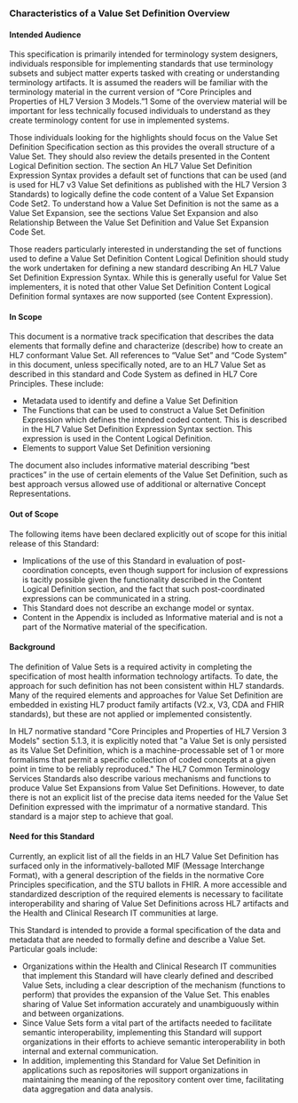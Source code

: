 ### Characteristics of a Value Set Definition Overview

#### Intended Audience

This specification is primarily intended for terminology system designers, individuals responsible for implementing standards that use terminology subsets 
and subject matter experts tasked with creating or understanding terminology artifacts. It is assumed the readers will be familiar with the terminology material 
in the current version of “Core Principles and Properties of HL7 Version 3 Models.”1 Some of the overview material will be important for less technically 
focused individuals to understand as they create terminology content for use in implemented systems.  

Those individuals looking for the highlights should focus on the Value Set Definition Specification section as this provides the overall structure of a Value Set. 
They should also review the details presented in the Content Logical Definition section. The section An HL7 Value Set Definition Expression Syntax provides a 
default set of functions that can be used (and is used for HL7 v3 Value Set definitions as published with the HL7 Version 3 Standards) to logically define the 
code content of a Value Set Expansion Code Set2. To understand how a Value Set Definition is not the same as a Value Set Expansion, see the sections Value Set 
Expansion and also Relationship Between the Value Set Definition and Value Set Expansion Code Set.  

Those readers particularly interested in understanding the set of functions used to define a Value Set Definition Content Logical Definition should study the work 
undertaken for defining a new standard describing An HL7 Value Set Definition Expression Syntax. While this is generally useful for Value Set implementers, 
it is noted that other Value Set Definition Content Logical Definition formal syntaxes are now supported (see Content Expression).

#### In Scope

This document is a normative track specification that describes the data elements that formally define and characterize (describe) how to create an HL7 conformant 
Value Set. All references to “Value Set” and “Code System” in this document, unless specifically noted, are to an HL7 Value Set as described in this standard and 
Code System as defined in HL7 Core Principles. These include:
* Metadata used to identify and define a Value Set Definition 
* The Functions that can be used to construct a Value Set Definition Expression which defines the intended coded content. This is described in the HL7 Value Set 
Definition Expression Syntax section. This expression is used in the Content Logical Definition.
* Elements to support Value Set Definition versioning  

The document also includes informative material describing “best practices” in the use of certain elements of the Value Set Definition, such as best approach 
versus allowed use of additional or alternative Concept Representations.

#### Out of Scope

The following items have been declared explicitly out of scope for this initial release of this Standard:
* Implications of the use of this Standard in evaluation of post-coordination concepts, even though support for inclusion of expressions is tacitly possible given 
the functionality described in the Content Logical Definition section, and the fact that such post-coordinated expressions can be communicated in a string.
* This Standard does not describe an exchange model or syntax. 
* Content in the Appendix is included as Informative material and is not a part of the Normative material of the specification.

#### Background

The definition of Value Sets is a required activity in completing the specification of most health information technology artifacts. To date, the approach 
for such definition has not been consistent within HL7 standards. Many of the required elements and approaches for Value Set Definition are embedded in existing 
HL7 product family artifacts (V2.x, V3, CDA and FHIR standards), but these are not applied or implemented consistently.  

In HL7 normative standard "Core Principles and Properties of HL7 Version 3 Models" section 5.1.3, it is explicitly noted that "a Value Set is only persisted as 
its Value Set Definition, which is a machine-processable set of 1 or more formalisms that permit a specific collection of coded concepts at a given point in time 
to be reliably reproduced." The HL7 Common Terminology Services Standards also describe various mechanisms and functions to produce Value Set Expansions from Value 
Set Definitions. However, to date there is not an explicit list of the precise data items needed for the Value Set Definition expressed with the imprimatur of a 
normative standard. This standard is a major step to achieve that goal.

#### Need for this Standard

Currently, an explicit list of all the fields in an HL7 Value Set Definition has surfaced only in the informatively-balloted MIF (Message Interchange Format), 
with a general description of the fields in the normative Core Principles specification, and the STU ballots in FHIR. A more accessible and standardized description 
of the required elements is necessary to facilitate interoperability and sharing of Value Set Definitions across HL7 artifacts and the Health and Clinical Research IT 
communities at large.  

This Standard is intended to provide a formal specification of the data and metadata that are needed to formally define and describe a Value Set. Particular goals include:
* Organizations within the Health and Clinical Research IT communities that implement this Standard will have clearly defined and described Value Sets, including a clear 
description of the mechanism (functions to perform) that provides the expansion of the Value Set. This enables sharing of Value Set information accurately and unambiguously 
within and between organizations.
* Since Value Sets form a vital part of the artifacts needed to facilitate semantic interoperability, implementing this Standard will support organizations in their efforts 
to achieve semantic interoperability in both internal and external communication.
* In addition, implementing this Standard for Value Set Definition in applications such as repositories will support organizations in maintaining the meaning of the 
repository content over time, facilitating data aggregation and data analysis.